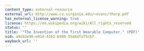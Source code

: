 ```yaml
---
content_type: external-resource
external_url: http://www.cs.virginia.edu/~evans/thorp.pdf
has_external_license_warning: true
license: https://en.wikipedia.org/wiki/All_rights_reserved
status: ''
title: '"The Invention of the first Wearable Computer." (PDF)'
uid: a9cb2e96-e01d-41b2-b489-55d4dfa75cb7
wayback_url: ''
---
```

